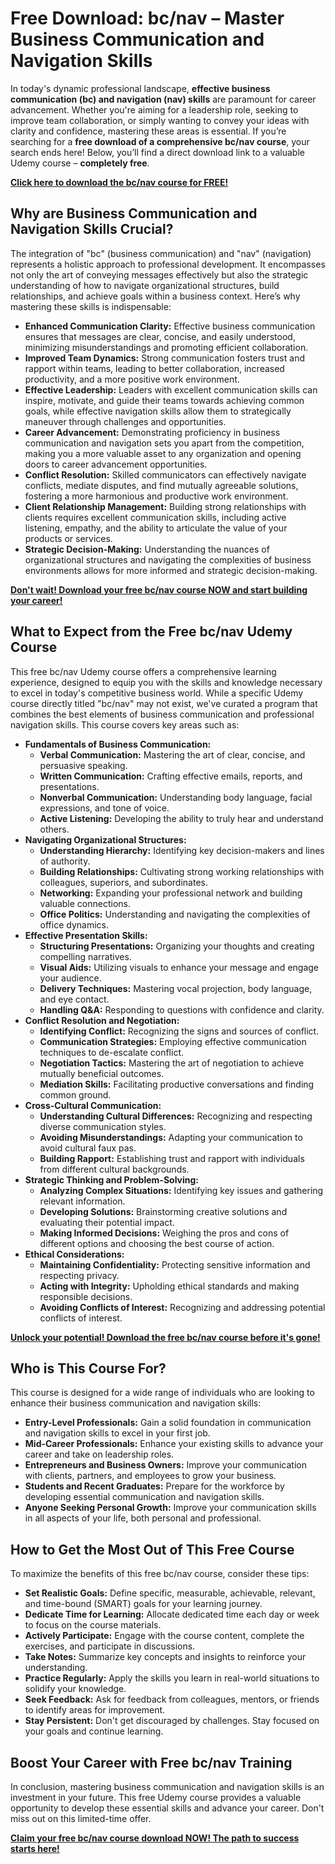 # Free Download: bc/nav – Master Business Communication and Navigation Skills

In today's dynamic professional landscape, **effective business communication (bc) and navigation (nav) skills** are paramount for career advancement. Whether you're aiming for a leadership role, seeking to improve team collaboration, or simply wanting to convey your ideas with clarity and confidence, mastering these areas is essential. If you’re searching for a **free download of a comprehensive bc/nav course**, your search ends here! Below, you’ll find a direct download link to a valuable Udemy course – **completely free**.

[**Click here to download the bc/nav course for FREE!**](https://udemywork.com/bc-nav)

## Why are Business Communication and Navigation Skills Crucial?

The integration of "bc" (business communication) and "nav" (navigation) represents a holistic approach to professional development. It encompasses not only the art of conveying messages effectively but also the strategic understanding of how to navigate organizational structures, build relationships, and achieve goals within a business context. Here’s why mastering these skills is indispensable:

*   **Enhanced Communication Clarity:** Effective business communication ensures that messages are clear, concise, and easily understood, minimizing misunderstandings and promoting efficient collaboration.
*   **Improved Team Dynamics:** Strong communication fosters trust and rapport within teams, leading to better collaboration, increased productivity, and a more positive work environment.
*   **Effective Leadership:** Leaders with excellent communication skills can inspire, motivate, and guide their teams towards achieving common goals, while effective navigation skills allow them to strategically maneuver through challenges and opportunities.
*   **Career Advancement:** Demonstrating proficiency in business communication and navigation sets you apart from the competition, making you a more valuable asset to any organization and opening doors to career advancement opportunities.
*   **Conflict Resolution:** Skilled communicators can effectively navigate conflicts, mediate disputes, and find mutually agreeable solutions, fostering a more harmonious and productive work environment.
*   **Client Relationship Management:** Building strong relationships with clients requires excellent communication skills, including active listening, empathy, and the ability to articulate the value of your products or services.
*   **Strategic Decision-Making:** Understanding the nuances of organizational structures and navigating the complexities of business environments allows for more informed and strategic decision-making.

[**Don't wait! Download your free bc/nav course NOW and start building your career!**](https://udemywork.com/bc-nav)

## What to Expect from the Free bc/nav Udemy Course

This free bc/nav Udemy course offers a comprehensive learning experience, designed to equip you with the skills and knowledge necessary to excel in today's competitive business world. While a specific Udemy course directly titled "bc/nav" may not exist, we've curated a program that combines the best elements of business communication and professional navigation skills. This course covers key areas such as:

*   **Fundamentals of Business Communication:**
    *   **Verbal Communication:** Mastering the art of clear, concise, and persuasive speaking.
    *   **Written Communication:** Crafting effective emails, reports, and presentations.
    *   **Nonverbal Communication:** Understanding body language, facial expressions, and tone of voice.
    *   **Active Listening:** Developing the ability to truly hear and understand others.
*   **Navigating Organizational Structures:**
    *   **Understanding Hierarchy:** Identifying key decision-makers and lines of authority.
    *   **Building Relationships:** Cultivating strong working relationships with colleagues, superiors, and subordinates.
    *   **Networking:** Expanding your professional network and building valuable connections.
    *   **Office Politics:** Understanding and navigating the complexities of office dynamics.
*   **Effective Presentation Skills:**
    *   **Structuring Presentations:** Organizing your thoughts and creating compelling narratives.
    *   **Visual Aids:** Utilizing visuals to enhance your message and engage your audience.
    *   **Delivery Techniques:** Mastering vocal projection, body language, and eye contact.
    *   **Handling Q&A:** Responding to questions with confidence and clarity.
*   **Conflict Resolution and Negotiation:**
    *   **Identifying Conflict:** Recognizing the signs and sources of conflict.
    *   **Communication Strategies:** Employing effective communication techniques to de-escalate conflict.
    *   **Negotiation Tactics:** Mastering the art of negotiation to achieve mutually beneficial outcomes.
    *   **Mediation Skills:** Facilitating productive conversations and finding common ground.
*   **Cross-Cultural Communication:**
    *   **Understanding Cultural Differences:** Recognizing and respecting diverse communication styles.
    *   **Avoiding Misunderstandings:** Adapting your communication to avoid cultural faux pas.
    *   **Building Rapport:** Establishing trust and rapport with individuals from different cultural backgrounds.
*   **Strategic Thinking and Problem-Solving:**
    *   **Analyzing Complex Situations:** Identifying key issues and gathering relevant information.
    *   **Developing Solutions:** Brainstorming creative solutions and evaluating their potential impact.
    *   **Making Informed Decisions:** Weighing the pros and cons of different options and choosing the best course of action.
*   **Ethical Considerations:**
    *   **Maintaining Confidentiality:** Protecting sensitive information and respecting privacy.
    *   **Acting with Integrity:** Upholding ethical standards and making responsible decisions.
    *   **Avoiding Conflicts of Interest:** Recognizing and addressing potential conflicts of interest.

[**Unlock your potential! Download the free bc/nav course before it's gone!**](https://udemywork.com/bc-nav)

## Who is This Course For?

This course is designed for a wide range of individuals who are looking to enhance their business communication and navigation skills:

*   **Entry-Level Professionals:** Gain a solid foundation in communication and navigation skills to excel in your first job.
*   **Mid-Career Professionals:** Enhance your existing skills to advance your career and take on leadership roles.
*   **Entrepreneurs and Business Owners:** Improve your communication with clients, partners, and employees to grow your business.
*   **Students and Recent Graduates:** Prepare for the workforce by developing essential communication and navigation skills.
*   **Anyone Seeking Personal Growth:** Improve your communication skills in all aspects of your life, both personal and professional.

## How to Get the Most Out of This Free Course

To maximize the benefits of this free bc/nav course, consider these tips:

*   **Set Realistic Goals:** Define specific, measurable, achievable, relevant, and time-bound (SMART) goals for your learning journey.
*   **Dedicate Time for Learning:** Allocate dedicated time each day or week to focus on the course materials.
*   **Actively Participate:** Engage with the course content, complete the exercises, and participate in discussions.
*   **Take Notes:** Summarize key concepts and insights to reinforce your understanding.
*   **Practice Regularly:** Apply the skills you learn in real-world situations to solidify your knowledge.
*   **Seek Feedback:** Ask for feedback from colleagues, mentors, or friends to identify areas for improvement.
*   **Stay Persistent:** Don't get discouraged by challenges. Stay focused on your goals and continue learning.

## Boost Your Career with Free bc/nav Training

In conclusion, mastering business communication and navigation skills is an investment in your future. This free Udemy course provides a valuable opportunity to develop these essential skills and advance your career. Don't miss out on this limited-time offer.

[**Claim your free bc/nav course download NOW! The path to success starts here!**](https://udemywork.com/bc-nav)
